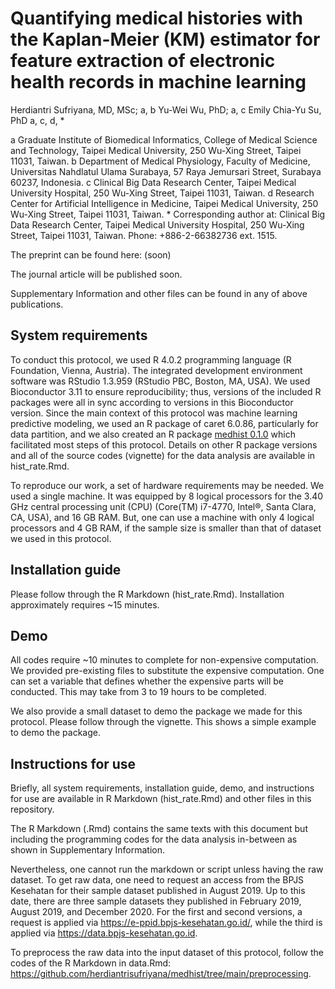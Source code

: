 # Quantifying medical histories with the Kaplan-Meier (KM) estimator for  feature extraction of electronic health records in machine learning

Herdiantri Sufriyana, MD, MSc; a, b Yu-Wei Wu, PhD; a, c Emily Chia-Yu Su, PhD 
a, c, d, *

a Graduate Institute of Biomedical Informatics, College of Medical Science and Technology, Taipei Medical University, 250 Wu-Xing Street, Taipei 11031, Taiwan.
b Department of Medical Physiology, Faculty of Medicine, Universitas Nahdlatul 
Ulama Surabaya, 57 Raya Jemursari Street, Surabaya 60237, Indonesia.
c Clinical Big Data Research Center, Taipei Medical University Hospital, 250 
Wu-Xing Street, Taipei 11031, Taiwan.
d Research Center for Artificial Intelligence in Medicine, Taipei Medical 
University, 250 Wu-Xing Street, Taipei 11031, Taiwan.
\* Corresponding author at: Clinical Big Data Research Center, Taipei Medical 
University Hospital, 250 Wu-Xing Street, Taipei 11031, Taiwan. Phone: 
+886-2-66382736 ext. 1515.

The preprint can be found here:
(soon)

The journal article will be published soon.

Supplementary Information and other files can be found in any of above 
publications.


## System requirements

To conduct this protocol, we used R 4.0.2 programming language (R Foundation, 
Vienna, Austria). The integrated development environment software was RStudio 
1.3.959 (RStudio PBC, Boston, MA, USA). We used Bioconductor 3.11 to ensure 
reproducibility; thus, versions of the included R packages were all in sync 
according to versions in this Bioconductor version. Since the main context of 
this protocol was machine learning predictive modeling, we used an R package of 
caret 6.0.86, particularly for data partition, and we also created an R package 
[medhist 0.1.0](https://github.com/herdiantrisufriyana/medhist) 
which facilitated most steps of this protocol. Details on other R package 
versions and all of the source codes (vignette) for the data analysis are 
available in hist_rate.Rmd.

To reproduce our work, a set of hardware requirements may be needed. We used a 
single machine. It was equipped by 8 logical processors for the 3.40 GHz 
central processing unit (CPU) (Core(TM) i7-4770, Intel®, Santa Clara, CA, USA), 
and 16 GB RAM. But, one can use a machine with only 4 logical processors and 
4 GB RAM, if the sample size is smaller than that of dataset we used in this 
protocol.


## Installation guide

Please follow through the R Markdown (hist_rate.Rmd). Installation 
approximately requires ~15 minutes.


## Demo

All codes require ~10 minutes to complete for non-expensive computation. We 
provided pre-existing files to substitute the expensive computation. One can 
set a variable that defines whether the expensive parts will be conducted. This 
may take from 3 to 19 hours to be completed.

We also provide a small dataset to demo the package we made for this protocol. 
Please follow through the vignette. This shows a simple example to demo the 
package.


## Instructions for use

Briefly, all system requirements, installation guide, demo, and instructions 
for use are available in R Markdown (hist_rate.Rmd) and other files in this 
repository.

The R Markdown (.Rmd) contains the same texts with this document but including 
the programming codes for the data analysis in-between as shown in 
Supplementary Information.

Nevertheless, one cannot run the markdown or script unless having the raw 
dataset. To get raw data, one need to request an access from the BPJS Kesehatan 
for their sample dataset published in August 2019. Up to this date, there are 
three sample datasets they published in February 2019, August 2019, and 
December 2020. For the first and second versions, a request is applied via 
https://e-ppid.bpjs-kesehatan.go.id/, while the third is applied via 
https://data.bpjs-kesehatan.go.id.

To preprocess the raw data into the input dataset of this protocol, follow the 
codes of the R Markdown in data.Rmd: 
https://github.com/herdiantrisufriyana/medhist/tree/main/preprocessing.
